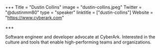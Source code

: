 +++
Title = "Dustin Collins"
image = "dustin-collins.jpeg"
Twitter = "@dustinmm80"
type = "speaker"
linktitle = ["dustin-collins"]
Website = "https://www.cyberark.com"

+++

Software engineer and developer advocate at CyberArk. Interested in the culture and tools that enable high-performing teams and organizations.
